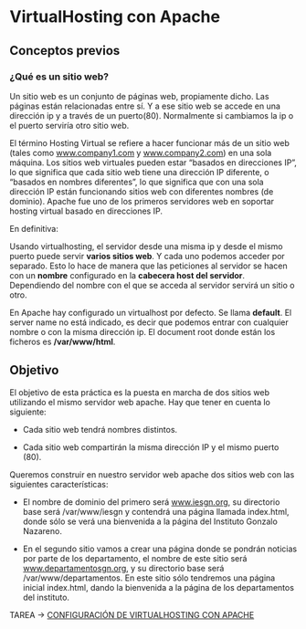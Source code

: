 # VirtualHosting con Apache

## Conceptos previos

### ¿Qué es un sitio web?

Un sitio web es un conjunto de páginas web, propiamente dicho. Las páginas están relacionadas entre sí. Y a ese sitio web se accede en una dirección ip y a través de un puerto(80). Normalmente si cambiamos la ip o el puerto serviría otro sitio web.

El término Hosting Virtual se refiere a hacer funcionar más de un sitio web (tales como www.company1.com y www.company2.com) en una sola máquina. Los sitios web virtuales pueden estar “basados en direcciones IP”, lo que significa que cada sitio web tiene una dirección IP diferente, o “basados en nombres diferentes”, lo que significa que con una sola dirección IP están funcionando sitios web con diferentes nombres (de dominio). Apache fue uno de los primeros servidores web en soportar hosting virtual basado en direcciones IP.

En definitiva:

Usando virtualhosting, el servidor desde una misma ip y desde el mismo puerto puede servir **varios sitios web**. Y cada uno podemos acceder por separado. Esto lo hace de manera que las peticiones al servidor se hacen con un **nombre** configurado en la **cabecera host del servidor**. Dependiendo del nombre con el que se acceda al servidor servirá un sitio o otro. 

En Apache hay configurado un virtualhost por defecto. Se llama **default**. El server name no está indicado, es decir que podemos entrar con cualquier nombre o con la misma dirección ip. El document root donde están los ficheros es **/var/www/html**.

## Objetivo 

El objetivo de esta práctica es la puesta en marcha de dos sitios web utilizando el mismo servidor web apache. Hay que tener en cuenta lo siguiente:

* Cada sitio web tendrá nombres distintos.

* Cada sitio web compartirán la misma dirección IP y el mismo puerto (80).

Queremos construir en nuestro servidor web apache dos sitios web con las siguientes características:

* El nombre de dominio del primero será www.iesgn.org, su directorio base será /var/www/iesgn y contendrá una página llamada index.html, donde sólo se verá una bienvenida a la página del Instituto Gonzalo Nazareno.

* En el segundo sitio vamos a crear una página donde se pondrán noticias por parte de los departamento, el nombre de este sitio será www.departamentosgn.org, y su directorio base será /var/www/departamentos. En este sitio sólo tendremos una página inicial index.html, dando la bienvenida a la página de los departamentos del instituto.

TAREA -> [CONFIGURACIÓN DE VIRTUALHOSTING CON APACHE](https://github.com/CeliaGMqrz/virtualhosting_apache/blob/main/configuracion.md)